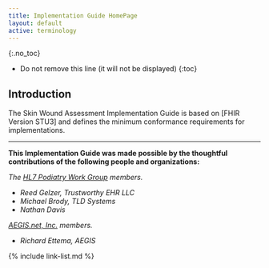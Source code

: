 ```yaml
---
title: Implementation Guide HomePage
layout: default
active: terminology
---
```


{:.no_toc}

<!-- TOC  the css styling for this is \pages\assets\css\project.css under 'markdown-toc'-->

* Do not remove this line (it will not be displayed)
{:toc}


<!-- end TOC -->

## Introduction

The Skin Wound Assessment Implementation Guide is based on [FHIR Version STU3] and defines the minimum conformance requirements for implementations.  


----

**This Implementation Guide was made possible by the thoughtful contributions of the following people and organizations:**

*The [HL7 Podiatry Work Group](https://confluence.hl7.org/display/EHR/Podiatry) members.*

- *Reed Gelzer, Trustworthy EHR LLC*
- *Michael Brody, TLD Systems*
- *Nathan Davis*

*[AEGIS.net, Inc.](http://www.aegis.net) members.*

- *Richard Ettema, AEGIS*


{% include link-list.md %}
